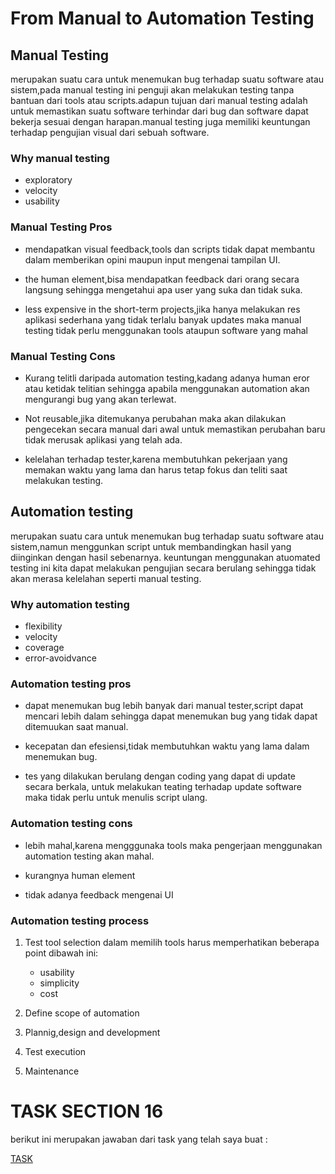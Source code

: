 # From Manual to Automation Testing

## Manual Testing
merupakan suatu cara untuk menemukan bug terhadap suatu software atau sistem,pada
manual testing ini penguji akan melakukan testing tanpa bantuan dari tools atau
scripts.adapun tujuan dari manual testing adalah untuk memastikan suatu software
terhindar dari bug dan software dapat bekerja sesuai dengan harapan.manual testing
juga memiliki keuntungan terhadap pengujian visual dari sebuah software.

### Why manual testing
- exploratory
- velocity
- usability

### Manual Testing Pros
- mendapatkan visual feedback,tools dan scripts tidak dapat membantu dalam memberikan
  opini maupun input mengenai tampilan UI.

- the human element,bisa mendapatkan feedback dari orang secara langsung sehingga
  mengetahui apa user yang suka dan tidak suka.

- less expensive in the short-term projects,jika hanya melakukan res aplikasi sederhana
  yang tidak terlalu banyak updates maka manual testing tidak perlu menggunakan
  tools ataupun software yang mahal

### Manual Testing Cons
- Kurang telitli daripada automation testing,kadang adanya human eror atau ketidak
  telitian sehingga apabila menggunakan automation akan mengurangi bug yang akan
  terlewat.

- Not reusable,jika ditemukanya perubahan maka akan dilakukan pengecekan secara manual
  dari awal untuk memastikan perubahan baru tidak merusak aplikasi yang telah ada.

- kelelahan terhadap tester,karena membutuhkan pekerjaan yang memakan waktu yang lama
  dan harus tetap fokus dan teliti saat melakukan testing.

## Automation testing
merupakan suatu cara untuk menemukan bug terhadap suatu software atau sistem,namun
menggunkan script untuk membandingkan hasil yang diinginkan dengan hasil sebenarnya.
keuntungan menggunakan atuomated testing ini kita dapat melakukan pengujian secara 
berulang sehingga tidak akan merasa kelelahan seperti manual testing.

### Why automation testing
- flexibility
- velocity
- coverage
- error-avoidvance

### Automation testing pros
- dapat menemukan bug lebih banyak dari manual tester,script dapat mencari lebih 
  dalam sehingga dapat menemukan bug yang tidak dapat ditemuukan saat manual.

- kecepatan dan efesiensi,tidak membutuhkan waktu yang lama dalam menemukan bug.

- tes yang dilakukan berulang dengan coding yang dapat di update secara berkala,
  untuk melakukan teating terhadap update software maka tidak perlu untuk menulis
  script ulang.

### Automation testing cons
- lebih mahal,karena mengggunaka tools maka pengerjaan menggunakan automation testing
  akan mahal.

- kurangnya human element

- tidak adanya feedback mengenai UI

### Automation testing process
1) Test tool selection
   dalam memilih tools harus memperhatikan beberapa point dibawah ini:
   - usability
   - simplicity
   - cost

2) Define scope of automation
3) Plannig,design and development
4) Test execution
5) Maintenance


# TASK SECTION 16

berikut ini merupakan jawaban dari task yang telah saya buat :

[TASK](./Praktikum/TASK.md)